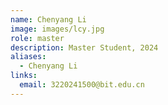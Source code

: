 ```yaml
---
name: Chenyang Li
image: images/lcy.jpg
role: master
description: Master Student, 2024
aliases:
  - Chenyang Li
links:
  email: 3220241500@bit.edu.cn
---
```


